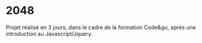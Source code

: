 # 2048

Projet réalisé en 3 jours, dans le cadre de la formation Code&go, après une introduction au Javascript/Jquery.
